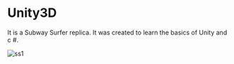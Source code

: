 # Unity3D

It is a Subway Surfer replica. It was created to learn the basics of Unity and c #.

![ss1](https://im4.ezgif.com/tmp/ezgif-4-b2b4491ea606.webp)
